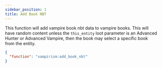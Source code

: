 ```yaml
---
sidebar_position: 1
title: Add Book NBT
---
```


This function will add vampire book nbt data to vampire books. This will have random content unless the `this_entity` loot parameter is an Advanced Hunter or Advanced Vampire, then the book may select a specific book from the entity.

```json
{
  "function": "vampirism:add_book_nbt"
}
```